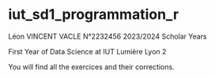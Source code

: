 # iut_sd1_programmation_r
Léon VINCENT VACLE
N°2232456
2023/2024 Scholar Years

First Year of Data Science at IUT Lumière Lyon 2

You will find all the exercices and their corrections.
